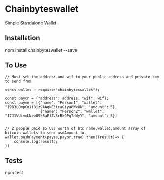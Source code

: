 # Chainbyteswallet

Simple Standalone Wallet

## Installation

  npm install chainbyteswallet --save

## To Use

```
// Must set the address and wif to your public address and private key to send from

const wallet = require("chainbyteswallet");

const payor = {"address": address, "wif": wif};
const payee = [{"name": "Person1", "wallet": "1983LDmpGo1iBjz9AAqNEStcaGiya8Wx8N", "amount": 5},
                {"name": "Person2", "wallet": "17J1VUivqLNzw89k5aEfZz3rBk9Pg7hWyY", "amount": 5}]


// 2 people paid $5 USD worth of btc name,wallet,amount array of bitcoin wallets to send usdAmount to.
wallet.pushPayment(payee,payor,true).then((result)=> {
    console.log(result);
})
```

## Tests

  npm test

